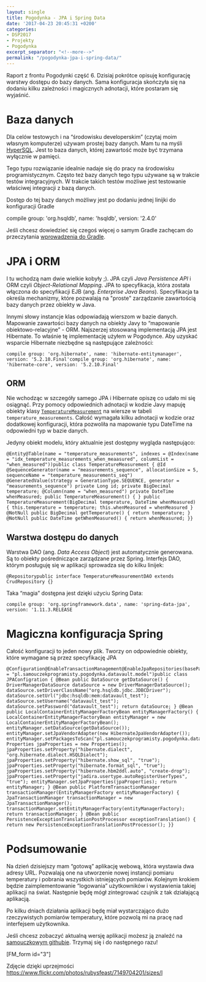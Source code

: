 ```yaml
---
layout: single
title: Pogodynka - JPA i Spring Data
date: '2017-04-23 20:45:31 +0200'
categories:
- DSP2017
- Projekty
- Pogodynka
excerpt_separator: "<!--more-->"
permalink: "/pogodynka-jpa-i-spring-data/"
---
```

Raport z frontu Pogodynki część 6. Dzisiaj pokrótce opisuję konfigurację warstwy dostępu do bazy danych. Sama konfiguracja skończyła się na dodaniu kilku zależności i magicznych adnotacji, które postaram się wyjaśnić.

# Baza danych
  
Dla celów testowych i na “środowisku developerskim” (czytaj moim własnym komputerze) używam prostej bazy danych. Mam tu na myśli [HyperSQL](http://hsqldb.org/). Jest to baza danych, której zawartość może być trzymana wyłącznie w pamięci.

Tego typu rozwiązanie idealnie nadaje się do pracy na środowisku programistycznym. Często też bazy danych tego typu używane są w trakcie testów integracyjnych. W trakcie takich testów możliwe jest testowanie właściwej integracji z bazą danych.

Dostęp do tej bazy danych możliwy jest po dodaniu jednej linijki do konfiguracji Gradle

compile group: 'org.hsqldb', name: 'hsqldb', version: '2.4.0'

Jeśli chcesz dowiedzieć się czegoś więcej o samym Gradle zachęcam do przeczytania [wprowadzenia do Gradle](http://www.samouczekprogramisty.pl/wstep-do-gradle/).

# JPA i ORM
  
I tu wchodzą nam dwie wielkie kobyły ;). JPA czyli _Java Persistence API_ i ORM czyli _Object-Relational Mapping_. JPA to specyfikacja, która została włączona do specyfikacji EJB (ang. _Enterprise Java Beans_). Specyfikacja ta określa mechanizmy, które pozwalają na "proste" zarządzanie zawartością bazy danych przez obiekty w Java.

Innymi słowy instancje klas odpowiadają wierszom w bazie danych. Mapowanie zawartości bazy danych na obiekty Javy to “mapowanie obiektowo-relacyjne” - ORM. Najszerzej stosowaną implementacją JPA jest Hibernate. To właśnie tę implementację użyłem w Pogodynce. Aby uzyskać wsparcie Hibernate niezbędne są następujące zależności:

    compile group: 'org.hibernate', name: 'hibernate-entitymanager', version: '5.2.10.Final'compile group: 'org.hibernate', name: 'hibernate-core', version: '5.2.10.Final'

## ORM
  
Nie wchodząc w szczegóły samego JPA i Hibernate opiszę co udało mi się osiągnąć. Przy pomocy odpowiednich adnotacji w kodzie Javy mapuję obiekty klasy [`TemperatureMeasurement`](https://github.com/SamouczekProgramisty/Pogodynka/blob/master/datavault/src/main/java/pl/samouczekprogramisty/pogodynka/datavault/model/TemperatureMeasurement.java) na wiersze w tabeli `temperature_measurements`. Całość wymagała kilku adnotacji w kodzie oraz dodatkowej konfiguracji, która pozwoliła na mapowanie typu DateTime na odpowiedni typ w bazie danych.

Jedyny obiekt modelu, który aktualnie jest dostępny wygląda następująco:

    @Entity@Table(name = "temperature_measurements", indexes = @Index(name = "idx_temperature_measurements_when_meaasured", columnList = "when_measured"))public class TemperatureMeasurement { @Id @SequenceGenerator(name = "measurements_sequence", allocationSize = 5, sequenceName = "temperature_measurements_seq") @GeneratedValue(strategy = GenerationType.SEQUENCE, generator = "measurements_sequence") private Long id; private BigDecimal temperature; @Column(name = "when_measured") private DateTime whenMeasured; public TemperatureMeasurement() { } public TemperatureMeasurement(BigDecimal temperature, DateTime whenMeasured) { this.temperature = temperature; this.whenMeasured = whenMeasured } @NotNull public BigDecimal getTemperature() { return temperature; } @NotNull public DateTime getWhenMeasured() { return whenMeasured; }}

## Warstwa dostępu do danych
  
Warstwa DAO (ang. _Data Access Object_) jest automatycznie generowana. Są to obiekty pośredniczące zarządzane przez Spring. Interfejs DAO, którym posługuję się w aplikacji sprowadza się do kilku linijek:

    @Repositorypublic interface TemperatureMeasurementDAO extends CrudRepository {}

  
Taka “magia” dostępna jest dzięki użyciu Spring Data:

    compile group: 'org.springframework.data', name: 'spring-data-jpa', version: '1.11.3.RELEASE

# Magiczna konfiguracja Spring
  
Całość konfiguracji to jeden nowy plik. Tworzy on odpowiednie obiekty, które wymagane są przez specyfikację JPA

    @Configuration@EnableTransactionManagement@EnableJpaRepositories(basePackages = "pl.samouczekprogramisty.pogodynka.datavault.model")public class JPAConfigration { @Bean public DataSource getDataSource() { DriverManagerDataSource dataSource = new DriverManagerDataSource(); dataSource.setDriverClassName("org.hsqldb.jdbc.JDBCDriver"); dataSource.setUrl("jdbc:hsqldb:mem:datavault_test"); dataSource.setUsername("datavault_test"); dataSource.setPassword("datavault_test"); return dataSource; } @Bean public LocalContainerEntityManagerFactoryBean entityManagerFactory() { LocalContainerEntityManagerFactoryBean entityManager = new LocalContainerEntityManagerFactoryBean(); entityManager.setDataSource(getDataSource()); entityManager.setJpaVendorAdapter(new HibernateJpaVendorAdapter()); entityManager.setPackagesToScan("pl.samouczekprogramisty.pogodynka.datavault.model"); Properties jpaProperties = new Properties(); jpaProperties.setProperty("hibernate.dialect", "org.hibernate.dialect.HSQLDialect"); jpaProperties.setProperty("hibernate.show_sql", "true"); jpaProperties.setProperty("hibernate.format_sql", "true"); jpaProperties.setProperty("hibernate.hbm2ddl.auto", "create-drop"); jpaProperties.setProperty("jadira.usertype.autoRegisterUserTypes", "true"); entityManager.setJpaProperties(jpaProperties); return entityManager; } @Bean public PlatformTransactionManager transactionManager(EntityManagerFactory entityManagerFactory) { JpaTransactionManager transactionManager = new JpaTransactionManager(); transactionManager.setEntityManagerFactory(entityManagerFactory); return transactionManager; } @Bean public PersistenceExceptionTranslationPostProcessor exceptionTranslation() { return new PersistenceExceptionTranslationPostProcessor(); }}

# Podsumowanie
  
Na dzień dzisiejszy mam “gotową” aplikację webową, która wystawia dwa adresy URL. Pozwalają one na utworzenie nowej instancji pomiaru temperatury i pobrania wszystkich istniejących pomiarów. Kolejnym krokiem będzie zaimplementowanie “logowania” użytkowników i wystawienia takiej aplikacji na świat. Następnie będę mógł zintegrować czujnik z tak działającą aplikacją.

Po kilku dniach działania aplikacji będę miał wystarczająco dużo rzeczywistych pomiarów temperatury, które pozwolą mi na pracę nad interfejsem użytkownika.

Jeśli chcesz zobaczyć aktualną wersję aplikacji możesz ją znaleźć na [samouczkowym githubie](https://github.com/SamouczekProgramisty/Pogodynka/tree/master/datavault). Trzymaj się i do następnego razu!

[FM\_form id="3"]

Zdjęcie dzięki uprzejmości https://www.flickr.com/photos/rubysfeast/7149704201/sizes/l

